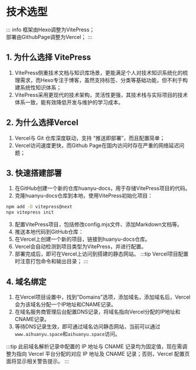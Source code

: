 # 技术选型
::: info
框架由Hexo调整为VitePress；  
部署由GithubPage调整为Vercel；
:::
## 1. 为什么选择 VitePress
1. VitePress侧重技术文档与知识库场景，更能满足个人对技术知识系统化的梳理需求，而Hexo专注于博客，虽然支持标签、分类等基础功能，但不利于构建系统性知识体系；
2. VitePress采用更现代的技术架构，灵活性更强，其技术栈与实际项目的技术体系一致，能有效降低开发与维护的学习成本。

## 2. 为什么选择Vercel
1. Vercel与 Git 仓库深度联动，支持 “推送即部署”，而且配置简单；
2. Vercel访问速度更快，而Github Page在国内访问时存在严重的网络延迟问题；

## 3. 快速搭建部署
1. 在GitHub创建一个新的仓库huanyu-docs，用于存储VitePress项目的代码。
2. 克隆huanyu-docs仓库到本地，使用VitePress初始化项目：
```bash
npm add -D vitepress@next
npx vitepress init
```
3. 配置VitePress项目，包括修改config.mjs文件、添加Markdown文档等。
4. 推送本地代码到GitHub仓库：
5. 在Vercel上创建一个新的项目，链接到huanyu-docs仓库。
6. Vercel会自动检测到项目类型为VitePress，并进行配置。
7. 部署完成后，即可在Vercel上访问到搭建的静态网站。
:::tip
Vercel项目配置时注意打包命令和输出目录；
:::

## 4. 域名绑定
1. 在Vercel项目设置中，找到“Domains”选项，添加域名，添加域名后，Vercel会为该域名分配一个IP地址和CNAME记录。
2. 在域名服务商管理后台配置DNS记录，将域名指向Vercel分配的IP地址和CNAME记录。
3. 等待DNS记录生效，即可通过域名访问静态网站，当前可以通过`www.aihuanyu.space`和`aihuanyu.space`访问。

:::tip
此前域名解析记录中配置的 IP 地址与 CNAME 记录均为固定值，现在需调整为指向 Vercel 平台分配的对应 IP 地址及 CNAME 记录；否则，Vercel 配置页面将显示相关警告提示。
:::



